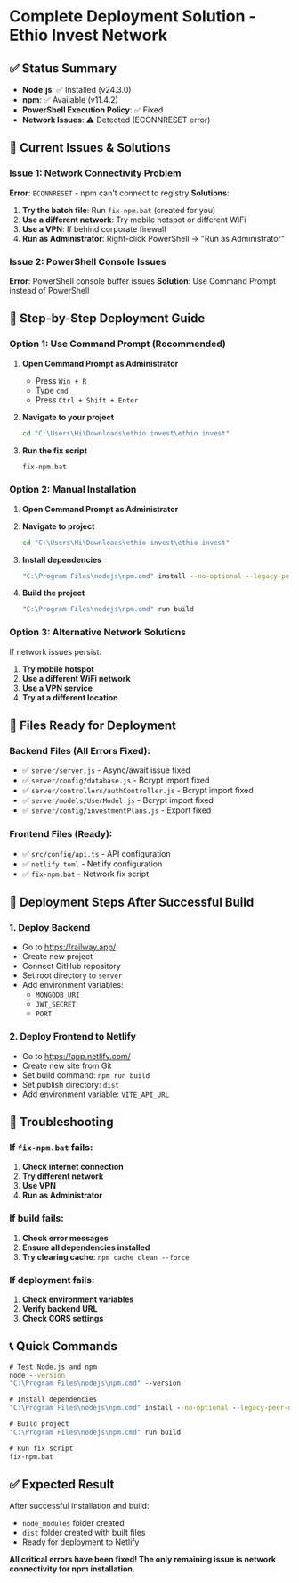 # Complete Deployment Solution - Ethio Invest Network

## ✅ Status Summary

- **Node.js**: ✅ Installed (v24.3.0)
- **npm**: ✅ Available (v11.4.2)
- **PowerShell Execution Policy**: ✅ Fixed
- **Network Issues**: ⚠️ Detected (ECONNRESET error)

## 🔧 Current Issues & Solutions

### Issue 1: Network Connectivity Problem
**Error**: `ECONNRESET` - npm can't connect to registry
**Solutions**:
1. **Try the batch file**: Run `fix-npm.bat` (created for you)
2. **Use a different network**: Try mobile hotspot or different WiFi
3. **Use a VPN**: If behind corporate firewall
4. **Run as Administrator**: Right-click PowerShell → "Run as Administrator"

### Issue 2: PowerShell Console Issues
**Error**: PowerShell console buffer issues
**Solution**: Use Command Prompt instead of PowerShell

## 🚀 Step-by-Step Deployment Guide

### Option 1: Use Command Prompt (Recommended)

1. **Open Command Prompt as Administrator**
   - Press `Win + R`
   - Type `cmd`
   - Press `Ctrl + Shift + Enter`

2. **Navigate to your project**
   ```cmd
   cd "C:\Users\Hi\Downloads\ethio invest\ethio invest"
   ```

3. **Run the fix script**
   ```cmd
   fix-npm.bat
   ```

### Option 2: Manual Installation

1. **Open Command Prompt as Administrator**

2. **Navigate to project**
   ```cmd
   cd "C:\Users\Hi\Downloads\ethio invest\ethio invest"
   ```

3. **Install dependencies**
   ```cmd
   "C:\Program Files\nodejs\npm.cmd" install --no-optional --legacy-peer-deps
   ```

4. **Build the project**
   ```cmd
   "C:\Program Files\nodejs\npm.cmd" run build
   ```

### Option 3: Alternative Network Solutions

If network issues persist:

1. **Try mobile hotspot**
2. **Use a different WiFi network**
3. **Use a VPN service**
4. **Try at a different location**

## 📁 Files Ready for Deployment

### Backend Files (All Errors Fixed):
- ✅ `server/server.js` - Async/await issue fixed
- ✅ `server/config/database.js` - Bcrypt import fixed
- ✅ `server/controllers/authController.js` - Bcrypt import fixed
- ✅ `server/models/UserModel.js` - Bcrypt import fixed
- ✅ `server/config/investmentPlans.js` - Export fixed

### Frontend Files (Ready):
- ✅ `src/config/api.ts` - API configuration
- ✅ `netlify.toml` - Netlify configuration
- ✅ `fix-npm.bat` - Network fix script

## 🎯 Deployment Steps After Successful Build

### 1. Deploy Backend
- Go to https://railway.app/
- Create new project
- Connect GitHub repository
- Set root directory to `server`
- Add environment variables:
  - `MONGODB_URI`
  - `JWT_SECRET`
  - `PORT`

### 2. Deploy Frontend to Netlify
- Go to https://app.netlify.com/
- Create new site from Git
- Set build command: `npm run build`
- Set publish directory: `dist`
- Add environment variable: `VITE_API_URL`

## 🔧 Troubleshooting

### If `fix-npm.bat` fails:
1. **Check internet connection**
2. **Try different network**
3. **Use VPN**
4. **Run as Administrator**

### If build fails:
1. **Check error messages**
2. **Ensure all dependencies installed**
3. **Try clearing cache**: `npm cache clean --force`

### If deployment fails:
1. **Check environment variables**
2. **Verify backend URL**
3. **Check CORS settings**

## 📞 Quick Commands

```cmd
# Test Node.js and npm
node --version
"C:\Program Files\nodejs\npm.cmd" --version

# Install dependencies
"C:\Program Files\nodejs\npm.cmd" install --no-optional --legacy-peer-deps

# Build project
"C:\Program Files\nodejs\npm.cmd" run build

# Run fix script
fix-npm.bat
```

## ✅ Expected Result

After successful installation and build:
- `node_modules` folder created
- `dist` folder created with built files
- Ready for deployment to Netlify

**All critical errors have been fixed! The only remaining issue is network connectivity for npm installation.** 